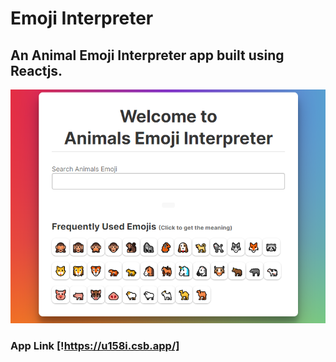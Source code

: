 # Emoji Interpreter

## An Animal Emoji Interpreter app built using Reactjs.

![poster](/src/poster.png)

### App Link [!https://u158i.csb.app/]
